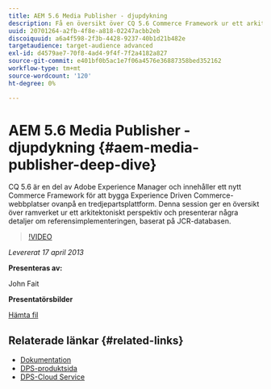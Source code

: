 ```yaml
---
title: AEM 5.6 Media Publisher - djupdykning
description: Få en översikt över CQ 5.6 Commerce Framework ur ett arkitektoniskt perspektiv. Lär dig mer om referensimplementeringen baserat på JCR-databasen.
uuid: 20701264-a2fb-4f8e-a818-02247acbb2eb
discoiquuid: a6a4f598-2f3b-4428-9237-40b1d21b482e
targetaudience: target-audience advanced
exl-id: d4579ae7-70f8-4ad4-9f4f-7f2a4182a827
source-git-commit: e401bf0b5ac1e7f06a4576e36887358bed352162
workflow-type: tm+mt
source-wordcount: '120'
ht-degree: 0%

---
```


# AEM 5.6 Media Publisher - djupdykning {#aem-media-publisher-deep-dive}

CQ 5.6 är en del av Adobe Experience Manager och innehåller ett nytt Commerce Framework för att bygga Experience Driven Commerce-webbplatser ovanpå en tredjepartsplattform. Denna session ger en översikt över ramverket ur ett arkitektoniskt perspektiv och presenterar några detaljer om referensimplementeringen, baserat på JCR-databasen.

>[!VIDEO](https://video.tv.adobe.com/v/19574/?quality=9)

*Levererat 17 april 2013*

**Presenteras av:**

John Fait

**Presentatörsbilder**

[Hämta fil](assets/cq-gems-aem-media-publisher-04-17-2013-final.pdf)

## Relaterade länkar {#related-links}

* [Dokumentation](https://docs.adobe.com/content/docs/en/cq/5-6-1/media-publisher.html)
* [DPS-produktsida](https://www.adobe.com/ca/products/digital-publishing-suite-family.html)
* [DPS-Cloud Service](https://helpx.adobe.com/digital-publishing-suite/help/eol-statement-for-dpsc.html)
